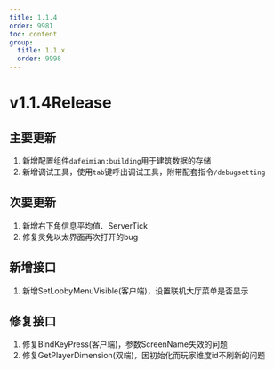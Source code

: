 ```yaml
---
title: 1.1.4
order: 9981
toc: content
group:
  title: 1.1.x
  order: 9998
---
```

# v1.1.4<Badge type="success">Release</Badge>

## 主要更新
1. 新增配置组件`dafeimian:building`用于建筑数据的存储
2. 新增调试工具，使用`tab`键呼出调试工具，附带配套指令`/debugsetting`

## 次要更新
1. 新增右下角信息平均值、ServerTick
2. 修复灵免以太界面再次打开的bug

## 新增接口
1. 新增SetLobbyMenuVisible(客户端)，设置联机大厅菜单是否显示

## 修复接口
1. 修复BindKeyPress(客户端)，参数ScreenName失效的问题
2. 修复GetPlayerDimension(双端)，因初始化而玩家维度id不刷新的问题


